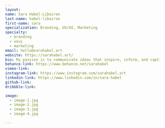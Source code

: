 ```yaml
---
layout:
name: Sara Habel-Liboiron
last-name: habel-liboiron
first-name: sara
specialization: Branding, UX/UI, Marketing
specialty:
  - branding
  - uxui
  - marketing
email: hello@sarahabel.art
website: https://sarahabel.art/
bio: My passion is to communicate ideas that inspire, inform, and captivate people—always with a positive attitude. P.S: don’t fret, even I don’t know how to pronounce my last name.
behance-link: https://www.behance.net/sarahabel
vimeo-link:
instagram-link: https://www.instagram.com/sarahabel.art
linkedin-link: https://www.linkedin.com/in/sara-habel
github-link:
dribbble-link:

image:
  - image-1.jpg
  - image-2.jpg
  - image-3.jpg
  - image-4.jpg

---
```

